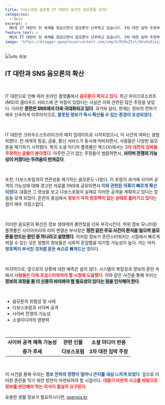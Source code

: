 ```yaml
---
title: 다보스포럼 글로벌 IT 대란의 숨겨진 음모론들 공개!
categories:
  - News
excerpt: >
  MS의 IT 대란이 전 세계를 휘감으면서 음모론이 난무하고 있습니다. 3차 대전 임박 주장부터 다보스포럼 배후설까지, 온라인은 혼란의 소용돌이에 휘말렸습니다. 과연 진실은 무엇일까요? 클릭해 더 알아보세요!
feature_text: >
  MS의 IT 대란이 전 세계를 휘감으면서 음모론이 난무하고 있습니다. 3차 대전 임박 주장부터 다보스포럼 배후설까지, 온라인은 혼란의 소용돌이에 휘말렸습니다. 과연 진실은 무엇일까요? 클릭해 더 알아보세요!
image: 'https://blogger.googleusercontent.com/img/b/R29vZ2xl/AVvXsEixyZcFfHzMRdzZMjFBmAUKJYCLCGyLL1o632UiGVXcaFdKo_bkvkuCioo0uUKlGfBVcT3P84aROyZIXSBEx3Aw5nCQ3pTgDom1WDC4m8eifvWiAmWEEVb4x6G_l8C0QH225ldMjyaFvpxGEBGNO37VmDTDMHGhJPq73UglMfDca1-0aw/s1600/blogspot.png'
---
```


<p><img src="https://blogger.googleusercontent.com/img/b/R29vZ2xl/AVvXsEixyZcFfHzMRdzZMjFBmAUKJYCLCGyLL1o632UiGVXcaFdKo_bkvkuCioo0uUKlGfBVcT3P84aROyZIXSBEx3Aw5nCQ3pTgDom1WDC4m8eifvWiAmWEEVb4x6G_l8C0QH225ldMjyaFvpxGEBGNO37VmDTDMHGhJPq73UglMfDca1-0aw/s1600/blogspot.png" alt="info 속보" /></p>

<h2 data-ke-size="size26">IT 대란과 SNS 음모론의 확산</h2>

<p data-ke-size="size16">&nbsp;</p>

<p>IT 대란으로 인해 여러 온라인 플랫폼에서 <b><span style="color: #ee2323;">음모론이 퍼지고 있다</span></b>. 최근 마이크로소프트(MS)의 클라우드 서비스에 큰 차질이 있었다는 사실은 이와 관련된 많은 주장을 낳았다. 이러한 <b><span style="background-color: #21538527;">혼란은 SNS에서 더욱 극대화되고 있다</span></b>. 과거와 달리, 현재는 정보의 전파가 매우 신속하게 이루어지므로, <b><span style="color: #1a5490;">잘못된 정보가 즉시 확산될 수 있는 환경이 조성되었다</span></b>. </p>

<p data-ke-size="size16">&nbsp;</p>

<p>IT 대란은 크라우드스트라이크의 패치 업데이트로 시작되었으나, 이 사건의 여파는 광범위했다. 전 세계의 항공, 금융, 통신 서비스가 동시에 마비되면서, 사람들은 다양한 음모론을 제기하기 시작했다. 특히 소셜 미디어 플랫폼인 엑스(X)에서는 <b><span style="color: #ee2323;">3차 대전의 임박을 주장하는 글들이 쏟아졌다</span></b>. 아무런 근거 없는 주장들이 범람하면서, <b><span style="background-color: #21538527;">사이버 전쟁의 가능성이 커졌다는 두려움이 번져갔다</span></b>.</p>

<p data-ke-size="size16">&nbsp;</p>

<p>또한, 다보스포럼과의 연관성을 제기하는 음모론도 나왔다. 이 포럼이 과거에 사이버 공격의 가능성에 대해 경고한 자료를 SNS에 공유되면서 <b><span style="color: #1a5490;">이와 관련된 의혹이 빠르게 확산되었다</span></b>. 대중은 그 영상을 보고 다보스포럼이 실제로 이러한 공격을 계획하고 있다는 믿음을 갖게 되었다. 혼란의 중심에서 <b><span style="color: #ee2323;">정보가 마치 방호벽이 없는 상태로 흘러가고 있다</span></b>는 점이 매우 걱정스럽다.</p>

<p data-ke-size="size16">&nbsp;</p>

<p>이러한 음모론의 확산은 정보 생태계의 불안정을 더욱 부각시킨다. 허위 정보 모니터링 플랫폼인 사이아브라의 라피 멘델손 부사장은 <b><span style="background-color: #21538527;">정전 같은 주요 사건이 환식을 일으켜 음모론을 만드는 원인 중 하나라고 설명했다</span></b>. 이처럼 정보가 혼란스러워지는 시점에서 빠르게 퍼질 수 있는 낮은 정형의 정보들은 사회적 혼잡함을 야기할 가능성이 높다. 이는 마치 <b><span style="color: #1a5490;">방호벽이 부서진 것처럼 혼돈 속으로 빠져드는 것</span></b>이다.</p>

<p data-ke-size="size16">&nbsp;</p>

<p>마지막으로, 앞으로의 상황에 대한 예측은 쉽지 않다. 시스템의 복잡성과 정보의 혼란 속에서 <b><span style="color: #ee2323;">사람들은 더욱 조심스러워져야 할 시점에 도달했다</span></b>. 이와 같은 사건을 통해 우리는 <b><span style="background-color: #21538527;">정보의 과정을 좀 더 신중히 바라봐야 할 필요성이 있다는 점을 인식해야 한다</span></b>.</p>

<p data-ke-size="size16">&nbsp;</p>

<ul>
    <li>음모론의 위험성 및 사례</li>
    <li>다보스포럼과 사이버 공격</li>
    <li>사이버 전쟁의 가능성</li>
    <li>소셜미디어의 영향력</li>
</ul>

<p data-ke-size="size16">&nbsp;</p>

<table style="width: 100%;">
    <tr>
        <td style="text-align: center; height: 17px;"><b>사이버 공격 예측 가능성</b></td>
        <td style="text-align: center; height: 17px;"><b>관련 인물</b></td>
        <td style="text-align: center; height: 17px;"><b>소셜 미디어 반응</b></td>
    </tr>
    <tr>
        <td style="text-align: center; height: 17px;"><b>증가 추세</b></td>
        <td style="text-align: center; height: 17px;"><b>다보스포럼</b></td>
        <td style="text-align: center; height: 17px;"><b>3차 대전 임박 주장</b></td>
    </tr>
</table> 

<p data-ke-size="size16">&nbsp;</p>

<p>이 사건을 통해 우리는 <b><span style="color: #1a5490;">정보 전파의 영향이 얼마나 큰지를 새삼 느끼게 되었다</span></b>. 앞으로 이러한 혼란을 막기 위한 방안이 마련되어야 할 시점이다. <b><span style="color: #ee2323;">대중이 비판적 사고를 바탕으로 정보를 판단해야 하는 의식이 절실히 요구된다</span></b>.</p>
유용한 생활 정보가 필요하시다면, <a href="https://opensis.kr" rel="dofollow">opensis.kr</a>


